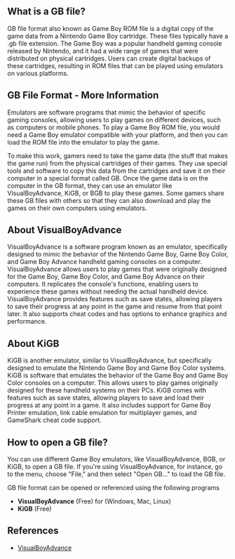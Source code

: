 ## What is a GB file?

GB file format also known as Game Boy ROM file is a digital copy of the game data from a Nintendo Game Boy cartridge. These files typically have a .gb file extension. The Game Boy was a popular handheld gaming console released by Nintendo, and it had a wide range of games that were distributed on physical cartridges. Users can create digital backups of these cartridges, resulting in ROM files that can be played using emulators on various platforms.

## GB File Format - More Information

Emulators are software programs that mimic the behavior of specific gaming consoles, allowing users to play games on different devices, such as computers or mobile phones. To play a Game Boy ROM file, you would need a Game Boy emulator compatible with your platform, and then you can load the ROM file into the emulator to play the game.

To make this work, gamers need to take the game data (the stuff that makes the game run) from the physical cartridges of their games. They use special tools and software to copy this data from the cartridges and save it on their computer in a special format called GB. Once the game data is on the computer in the GB format, they can use an emulator like VisualBoyAdvance, KiGB, or BGB to play these games. Some gamers share these GB files with others so that they can also download and play the games on their own computers using emulators.

## About VisualBoyAdvance

VisualBoyAdvance is a software program known as an emulator, specifically designed to mimic the behavior of the Nintendo Game Boy, Game Boy Color, and Game Boy Advance handheld gaming consoles on a computer. VisualBoyAdvance allows users to play games that were originally designed for the Game Boy, Game Boy Color, and Game Boy Advance on their computers. It replicates the console's functions, enabling users to experience these games without needing the actual handheld device. VisualBoyAdvance provides features such as save states, allowing players to save their progress at any point in the game and resume from that point later. It also supports cheat codes and has options to enhance graphics and performance.

## About KiGB

KiGB is another emulator, similar to VisualBoyAdvance, but specifically designed to emulate the Nintendo Game Boy and Game Boy Color systems. KiGB is software that emulates the behavior of the Game Boy and Game Boy Color consoles on a computer. This allows users to play games originally designed for these handheld systems on their PCs. KiGB comes with features such as save states, allowing players to save and load their progress at any point in a game. It also includes support for Game Boy Printer emulation, link cable emulation for multiplayer games, and GameShark cheat code support.

## How to open a GB file?

You can use different Game Boy emulators, like VisualBoyAdvance, BGB, or KiGB, to open a GB file. If you're using VisualBoyAdvance, for instance, go to the menu, choose "File," and then select "Open GB..." to load the GB file.

GB file format can be opened or referenced using the following programs

- **VisualBoyAdvance** (Free) for (Windows, Mac, Linux)
- **KiGB** (Free)

## References
* [VisualBoyAdvance](https://en.wikipedia.org/wiki/VisualBoyAdvance)

